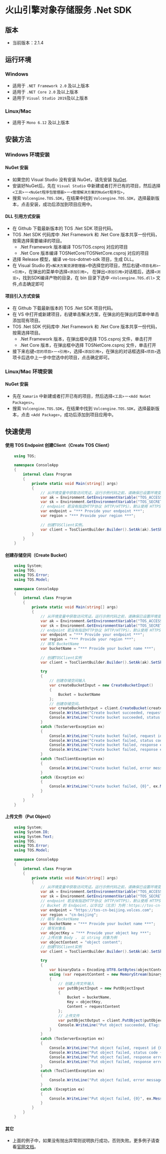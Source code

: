 # 火山引擎对象存储服务 .Net SDK

## 版本
- 当前版本：2.1.4

## 运行环境

### Windows
- 适用于 `.NET Framework 2.0` 及以上版本
- 适用于 `.NET Core 2.0` 及以上版本
- 适用于 `Visual Studio 2019`及以上版本

### Linux/Mac
- 适用于 `Mono 6.12` 及以上版本

## 安装方法
### Windows 环境安装
#### NuGet 安装
- 如果您的 Visual Studio 没有安装 NuGet，请先安装 [NuGet](http://docs.nuget.org/docs/start-here/installing-nuget).
- 安装好NuGet后，先在 `Visual Studio` 中新建或者打开已有的项目，然后选择`<工具>`－`<NuGet程序包管理器>`－`<管理解决方案的NuGet程序包>`，
- 搜索 `Volcengine.TOS.SDK`，在结果中找到 `Volcengine.TOS.SDK`，选择最新版本，点击安装，成功后添加到项目应用中。

#### DLL 引用方式安装
- 在 Github 下载最新版本的 TOS .Net SDK 项目代码。
- TOS .Net SDK 代码库中 .Net Framework 和 .Net Core 版本共享一份代码，按需选择需要编译的项目。
  - .Net Framework 版本编译 TOS/TOS.csproj 对应的项目
  - .Net Core 版本编译 TOSNetCore/TOSNetCore.csproj 对应的项目
- 选择 Release 模型，编译 ve-tos-dotnet-sdk 项目，生成 DLL。
- 在 Visual Studio 的`<解决方案资源管理器>`中选择您的项目，然后右键`<项目名称>`-`<引用>`，在弹出的菜单中选择`<添加引用>`，
  在弹出`<添加引用>`对话框后，选择`<浏览>`，找到SDK编译产物的目录，在 bin 目录下选中 `<Volcengine.TOS.dll>` 文件,点击确定即可

#### 项目引入方式安装
- 在 Github 下载最新版本的 TOS .Net SDK 项目代码。
- 在 VS 中打开或新建项目，右键单击解决方案，在弹出的在弹出的菜单中单击添加现有项目。
- TOS .Net SDK 代码库中 .Net Framework 和 .Net Core 版本共享一份代码，按需选择项目。
  - .Net Framework 版本，在弹出框中选择 TOS.csproj 文件，单击打开
  - .Net Core 版本，在弹出框中选择 TOSNetCore.csproj 文件，单击打开
- 接下来右键`<您的项目>`－`<引用>`，选择`<添加引用>`，在弹出的对话框选择`<项目>`选项卡后选中上一步中您选中的项目，点击确定即可。

### Linux/Mac 环境安装
#### NuGet 安装
- 先在 `Xamarin` 中新建或者打开已有的项目，然后选择`<工具>`－`<Add NuGet Packages>`。
- 搜索 `Volcengine.TOS.SDK`，在结果中找到 `Volcengine.TOS.SDK`，选择最新版本，点击 `<Add Package>`，成功后添加到项目应用中。

## 快速使用
#### 使用 TOS Endpoint 创建Client（Create TOS Client）
```csharp
    using TOS;
    
    namespace ConsoleApp
    {
        internal class Program
        {
            private static void Main(string[] args)
            {
                // 从环境变量中获取访问凭证。运行示例代码之前，请确保已设置环境变量 TOS_ACCESS_KEY 和 TOS_SECRET_KEY
                var ak = Environment.GetEnvironmentVariable("TOS_ACCESS_KEY");
                var sk = Environment.GetEnvironmentVariable("TOS_SECRET_KEY");
                // endpoint 若没有指定HTTP协议（HTTP/HTTPS），默认使用 HTTPS
                var endpoint = "*** Provide your endpoint ***";
                var region = "*** Provide your region ***";
    
                // 创建TOSClient实例。
                var client = TosClientBuilder.Builder().SetAk(ak).SetSk(sk).SetEndpoint(endpoint).SetRegion(region).Build();
            }
        }
    }
```

#### 创建存储空间（Create Bucket）
```csharp
    using System;
    using TOS;
    using TOS.Error;
    using TOS.Model;
    
    namespace ConsoleApp
    {
        internal class Program
        {
            private static void Main(string[] args)
            {
                // 从环境变量中获取访问凭证。运行示例代码之前，请确保已设置环境变量 TOS_ACCESS_KEY 和 TOS_SECRET_KEY
                var ak = Environment.GetEnvironmentVariable("TOS_ACCESS_KEY");
                var sk = Environment.GetEnvironmentVariable("TOS_SECRET_KEY");
                // endpoint 若没有指定HTTP协议（HTTP/HTTPS），默认使用 HTTPS
                var endpoint = "*** Provide your endpoint ***";
                var region = "*** Provide your region ***";
                // 填写 BucketName
                var bucketName = "*** Provide your bucket name ***";
    
                // 创建TOSClient实例
                var client = TosClientBuilder.Builder().SetAk(ak).SetSk(sk).SetEndpoint(endpoint).SetRegion(region).Build();
    
                try
                {
                    // 创建存储空间输入
                    var createBucketInput = new CreateBucketInput()
                    {
                        Bucket = bucketName
                    };
                    // 创建存储空间。
                    var createBucketOutput = client.CreateBucket(createBucketInput);
                    Console.WriteLine("Create bucket succeeded, request id {0} ", createBucketOutput.RequestID);
                    Console.WriteLine("Create bucket succeeded, status code {0} ", createBucketOutput.StatusCode);
                }
                catch (TosServerException ex)
                {
                    Console.WriteLine("Create bucket failed, request id {0}", ex.RequestID);
                    Console.WriteLine("Create bucket failed, status code {0}", ex.StatusCode);
                    Console.WriteLine("Create bucket failed, response error code {0}", ex.Code);
                    Console.WriteLine("Create bucket failed, response error message {0}", ex.Message);
                }
                catch (TosClientException ex)
                {
                    Console.WriteLine("Create bucket failed, error message {0}", ex.Message);
                }
                catch (Exception ex)
                {
                    Console.WriteLine("Create bucket failed, {0}", ex.Message);
                }
            }
        }
    }
```

#### 上传文件（Put Object）
```csharp
    using System;
    using System.IO;
    using System.Text;
    using TOS;
    using TOS.Error;
    using TOS.Model;
    
    namespace ConsoleApp
    {
        internal class Program
        {
            private static void Main(string[] args)
            {
                // 从环境变量中获取访问凭证。运行示例代码之前，请确保已设置环境变量 TOS_ACCESS_KEY 和 TOS_SECRET_KEY
                var ak = Environment.GetEnvironmentVariable("TOS_ACCESS_KEY");
                var sk = Environment.GetEnvironmentVariable("TOS_SECRET_KEY");
                // endpoint 若没有指定HTTP协议（HTTP/HTTPS），默认使用 HTTPS
                // Bucket 的 Endpoint，以华北2（北京）为例：https://tos-cn-beijing.volces.com
                var endpoint = "https://tos-cn-beijing.volces.com";
                var region = "cn-beijing";
                // 填写 BucketName
                var bucketName = "*** Provide your bucket name ***";
                // 填写对象名
                var objectKey = "*** Provide your object key ***";
                // 上传对象 Body ， 以 string 对象为例
                var objectContent = "object content";
                // 创建TOSClient实例
                var client = TosClientBuilder.Builder().SetAk(ak).SetSk(sk).SetEndpoint(endpoint).SetRegion(region).Build();
    
                try
                {
                    var binaryData = Encoding.UTF8.GetBytes(objectContent);
                    using (var requestContent = new MemoryStream(binaryData))
                    {
                        // 创建上传文件输入
                        var putObjectInput = new PutObjectInput
                        {
                            Bucket = bucketName,
                            Key = objectKey,
                            Content = requestContent
                        };
                        // 上传文件
                        var putObjectOutput = client.PutObject(putObjectInput);
                        Console.WriteLine("Put object succeeded, ETag: {0} ", putObjectOutput.ETag);
                    }
                }
                catch (TosServerException ex)
                {
                    Console.WriteLine("Put object failed, request id {0}", ex.RequestID);
                    Console.WriteLine("Put object failed, status code {0}", ex.StatusCode);
                    Console.WriteLine("Put object failed, response error code {0}", ex.Code);
                    Console.WriteLine("Put object failed, response error message {0}", ex.Message);
                }
                catch (TosClientException ex)
                {
                    Console.WriteLine("Put object failed, error message {0}", ex.Message);
                }
                catch (Exception ex)
                {
                    Console.WriteLine("Put object failed, {0}", ex.Message);
                }
            }
        }
    }
```

#### 其它
- 上面的例子中，如果没有抛出异常则说明执行成功，否则失败。更多例子请查看[官网文档](https://www.volcengine.com/docs/6349/93480)。
